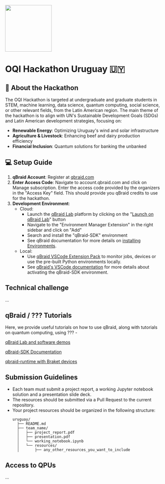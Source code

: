 [<img src="https://qbraid-static.s3.amazonaws.com/logos/Launch_on_qBraid_white.png" width="150">](https://account.qbraid.com?gitHubUrl=https://github.com/qBraid/oqi-hacks-2025.git)

# OQI Hackathon Uruguay 🇺🇾

## 🌟 About the Hackathon

The OQI Hackathon is targeted at undergraduate and graduate students in STEM, machine learning, data science, quantum computing, social science, or other relevant fields, from the Latin American region. The main theme of the hackathon is to align with UN's Sustainable Development Goals (SDGs) and Latin American development strategies, focusing on:

- **Renewable Energy**: Optimizing Uruguay's wind and solar infrastructure
- **Agriculture & Livestock**: Enhancing beef and dairy production efficiency
- **Financial Inclusion**: Quantum solutions for banking the unbanked

## 💻 Setup Guide
1. **qBraid Account**: Register at [qbraid.com](https://qbraid.com)
2. **Enter Access Code**: Navigate to account.qbraid.com and click on Manage subscription. Enter the access code provided by the organizers in the "Access Key" field. This should provide you qBraid credits to use for the hackathon.
3. **Development Environment**: 
   - Cloud: 
     - Launch the [qBraid Lab](https://docs.qbraid.com/lab/user-guide/getting-started) platform by clicking on the "[Launch on qBraid Lab](https://account.qbraid.com/?gitHubUrl=https://github.com/OpenQuantumInstitute/oqi-hacks-2025.git)" button 
     - Navigate to the "Environment Manager Extension" in the right sidebar and click on "Add"
     - Search and install the "qBraid-SDK" environment 
     - See qBraid documentation for more details on [installing Environments](https://docs.qbraid.com/lab/user-guide/environments#install-environment).
   - Local: 
     - Use [qBraid VSCode Extension Pack](https://docs.qbraid.com/vscode/user-guide/overview#extension-packs) to monitor jobs, devices or use the pre-built Python environments locally.
     - See [qBraid's VSCode documentation](https://docs.qbraid.com/vscode/user-guide/quantum-console) for more details about activating the qBraid-SDK environment.

##  Technical challenge 
...

## qBraid / ??? Tutorials

Here, we provide useful tutorials on how to use qBraid, along with tutorials on quantum computing, using ??? -

[qBraid Lab and software demos](https://github.com/qbraid/qbraid-lab-demo)


[qBraid-SDK Documentation](https://docs.qbraid.com/sdk/user-guide/overview)

[qbraid-runtime with Braket devices](https://github.com/qBraid/qbraid-lab-demo/blob/main/qbraid_sdk/qbraid_runtime_qbraid_provider_aws.ipynb)

## Submission Guidelines 

- Each team must submit a project report, a working Jupyter notebook solution and a presentation slide deck. 
- The resources should be submitted via a Pull Request to the current repository. 
- Your project resources should be organized in the following structure:
  ```
  uruguay/
    ├── README.md
    ├── team_name/
    │   ├── project_report.pdf
    │   ├── presentation.pdf
    │   └── working_notebook.ipynb
    │   └── resources/
    │       ├── any_other_resources_you_want_to_include
  ```

## Access to QPUs
...
